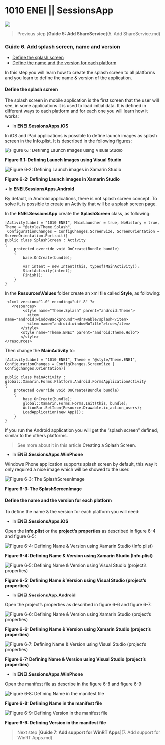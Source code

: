 # 1010 ENEI || SessionsApp

<MTMarkdownOptions output='html4'>
	<a href="https://github.com/XamCommunityWorkshop/SessionsApp"><img src="https://raw.githubusercontent.com/XamCommunityWorkshop/SessionsApp/Draft/Guides/ImagesForGuides/header.png"/></a>
</MTMarkdownOptions>

> Previous step [**Guide 5: Add ShareService**](5. Add ShareService.md)

### Guide 6. Add splash screen, name and version

* [Define the splash screen](#define-the-splash-screen)
* [Define the name and the version for each platform](#define-the-name-and-the-version-for-each-platform)

In this step you will learn how to create the splash screen to all platforms and you learn to define the name & version of the application.



#### Define the splash screen

The splash screen in mobile application is the first screen that the user will see, in some applications it is used to load initial data. It is defined in different ways to each platform and for each one you will learn how it works:

* In **ENEI.SessionsApps.iOS**

In iOS and iPad applications is possible to define launch images as splash screen in the Info.plist. It is described in the following figures:

![Figure 6.1: Defining Launch Images using Visual Studio](ImagesForGuides/figure-6-1.png)


**Figure 6.1: Defining Launch Images using Visual Studio**


![Figure 6-2: Defining Launch images in Xamarin Studio](ImagesForGuides/figure-6-2.png)


**Figure 6-2: Defining Launch images in Xamarin Studio**


•	In **ENEI.SessionsApps.Android**

By default, in Android applications, there is not splash screen concept. To solve it, is possible to create an Activity that will be a splash screen page.


In the **ENEI.SessionsApp** create the **SplashScreen** class, as following:


    [Activity(Label = "1010 ENEI", MainLauncher = true, NoHistory = true, Theme = "@style/Theme.Splash",
     ConfigurationChanges = ConfigChanges.ScreenSize, ScreenOrientation = ScreenOrientation.Portrait)]
    public class SplashScreen : Activity
    {
        protected override void OnCreate(Bundle bundle)
        {
            base.OnCreate(bundle);

            var intent = new Intent(this, typeof(MainActivity));
            StartActivity(intent);
            Finish();
        }
    }

In the **Resources\Values** folder create an xml file called **Style**, as following:
  

     <?xml version="1.0" encoding="utf-8" ?>
       <resources>
            <style name="Theme.Splash" parent="android:Theme">
              <item name="android:windowBackground">@drawable/splash</item>
              <item name="android:windowNoTitle">true</item>
           </style>
           <style name="Theme.ENEI" parent="android:Theme.Holo">
           </style>
    </resources>


Then change the **MainActivity** to:

    [Activity(Label = "1010 ENEI", Theme = "@style/Theme.ENEI", ConfigurationChanges = ConfigChanges.ScreenSize | ConfigChanges.Orientation)]
  
    public class MainActivity : global::Xamarin.Forms.Platform.Android.FormsApplicationActivity
    {
        protected override void OnCreate(Bundle bundle)
        {
            base.OnCreate(bundle);
            global::Xamarin.Forms.Forms.Init(this, bundle);
            ActionBar.SetIcon(Resource.Drawable.ic_action_users);
            LoadApplication(new App());
        }
    }
 
If you run the Android application you will get the “splash screen” defined, similar to the others platforms.


 > See more about it in this article [Creating a Splash Screen](http://developer.xamarin.com/guides/android/user_interface/creating_a_splash_screen/).


* In **ENEI.SessionsApps.WinPhone**


Windows Phone application supports splash screen by default, this way it only required a nice image which will be showed to the user.

![Figure 6-3: The SplashScreenImage](ImagesForGuides/figure-6-3.png)


**Figure 6-3: The SplashScreenImage**



#### Define the name and the version for each platform


To define the name & the version for each platform you will need:

* In **ENEI.SessionsApps.iOS**

Open the **Info.plist** or the **project’s properties** as described in figure 6-4 and figure 6-5:


![Figure 6-4: Defining Name & Version using Xamarin Studio (Info.plist)](ImagesForGuides/figure-6-4.png)


**Figure 6-4: Defining Name & Version using Xamarin Studio (Info.plist)**


![Figure 6-5: Defining Name & Version using Visual Studio (project’s properties)](ImagesForGuides/figure-6-5.png)


**Figure 6-5: Defining Name & Version using Visual Studio (project’s properties)**


* In **ENEI.SessionsApp.Android**


Open the project’s properties as described in figure 6-6 and figure 6-7:



![Figure 6-6: Defining Name & Version using Xamarin Studio (project’s properties)](ImagesForGuides/figure-6-6.png)


**Figure 6-6: Defining Name & Version using Xamarin Studio (project’s properties)**


![Figure 6-7: Defining Name & Version using Visual Studio (project’s properties)](ImagesForGuides/figure-6-7.png)


**Figure 6-7: Defining Name & Version using Visual Studio (project’s properties)**


* In **ENEI.SessionsApps.WinPhone**


Open the manifest file as describe in the figure 6-8 and figure 6-9:

![Figure 6-8: Defining Name in the manifest file](ImagesForGuides/figure-6-8.png)


**Figure 6-8: Defining Name in the manifest file**


![Figure 6-9: Defining Version in the manifest file](ImagesForGuides/figure-6-9.png)


**Figure 6-9: Defining Version in the manifest file**




> Next step [**Guide 7: Add support for WinRT Apps**](7. Add support for WinRT Apps.md)
